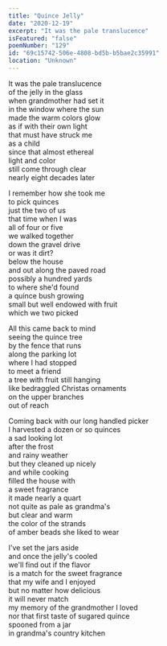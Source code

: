 ```yaml
---
title: "Quince Jelly"
date: "2020-12-19"
excerpt: "It was the pale translucence"
isFeatured: "false"
poemNumber: "129"
id: "69c15742-506e-4808-bd5b-b5bae2c35991"
location: "Unknown"
---
```


It was the pale translucence  
of the jelly in the glass  
when grandmother had set it  
in the window where the sun  
made the warm colors glow  
as if with their own light  
that must have struck me  
as a child  
since that almost ethereal  
light and color  
still come through clear  
nearly eight decades later

I remember how she took me  
to pick quinces  
just the two of us  
that time when I was  
all of four or five  
we walked together  
down the gravel drive  
or was it dirt?  
below the house  
and out along the paved road  
possibly a hundred yards  
to where she'd found  
a quince bush growing  
small but well endowed with fruit  
which we two picked

All this came back to mind  
seeing the quince tree  
by the fence that runs  
along the parking lot  
where I had stopped  
to meet a friend  
a tree with fruit still hanging  
like bedraggled Christas ornaments  
on the upper branches  
out of reach

Coming back with our long handled picker  
I harvested a dozen or so quinces  
a sad looking lot  
after the frost  
and rainy weather  
but they cleaned up nicely  
and while cooking  
filled the house with  
a sweet fragrance  
it made nearly a quart  
not quite as pale as grandma's  
but clear and warm  
the color of the strands  
of amber beads she liked to wear

I've set the jars aside  
and once the jelly's cooled  
we'll find out if the flavor  
is a match for the sweet fragrance  
that my wife and I enjoyed  
but no matter how delicious  
it will never match  
my memory of the grandmother I loved  
nor that first taste of sugared quince  
spooned from a jar  
in grandma's country kitchen
